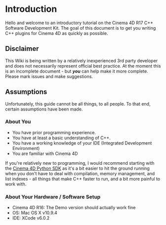 # Introduction

Hello and welcome to an introductory tutorial on the Cinema 4D R17 C++ Software Development Kit. The goal of this document is to get you writing C++ plugins for Cinema 4D as quickly as possible.


## Disclaimer

This Wiki is being written by a relatively inexperienced 3rd party developer and does not necessarily represent official best practice. At the moment this is an incomplete document - but ***you*** can help make it more complete. Please mark issues and make suggestions.


## Assumptions

Unfortunately, this guide cannot be all things, to all people. To that end, certain assumptions have been made.

### About You

* You have prior programming experience.
* You have at least a basic understanding of C++.
* You have a working knowledge of your IDE (Integrated Development Environment)
* You are familiar with Cinema 4D

If you're relatively new to programming, I would recommend starting with the [Cinema 4D Python SDK](http://www.maxonexchange.de/sdk/CINEMA4DPYTHONSDK/index.html) as it's a bit easier to hit the ground running when you don't have to deal with compilation, memory management, and list indexes - all things that make C++ faster to run, and a bit more painful to work with.

### About Your Hardware / Software Setup

* Cinema 4D R16: The Demo version should actually work fine
* OS: Mac OS X v10.9.4
* IDE: XCode v6.0.2
